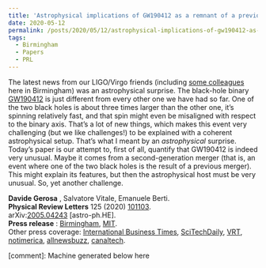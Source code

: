 ```yaml
---
title: 'Astrophysical implications of GW190412 as a remnant of a previous black-hole merger'
date: 2020-05-12
permalink: /posts/2020/05/12/astrophysical-implications-of-gw190412-as-a-remnant-of-a-previous-black-hole-merger
tags:
  - Birmingham
  - Papers
  - PRL
---
```


The latest news from our LIGO/Virgo friends (including [some colleagues](<http://www.sr.bham.ac.uk/gwgroup/people.php>) here in Birmingham) was an astrophysical surprise. The black-hole binary [GW190412](<https://arxiv.org/abs/2004.08342>) is just different from every other one we have had so far. One of the two black holes is about three times larger than the other one, it’s spinning relatively fast, and that spin might even be misaligned with respect to the binary axis. That’s a lot of new things, which makes this event very challenging (but we like challenges!) to be explained with a coherent astrophysical setup. That’s what I meant by an  _astrophysical_ surprise. Today’s paper is our attempt to, first of all, quantify that GW190412 is indeed very unusual. Maybe it comes from a second-generation merger (that is, an event where one of the two black holes is the result of a previous merger). This might explain its features, but then the astrophysical host must be very unusual. So, yet another challenge.

**Davide Gerosa** , Salvatore Vitale, Emanuele Berti.  
**Physical Review Letters** 125 (2020) [101103](<https://journals.aps.org/prl/abstract/10.1103/PhysRevLett.125.101103>).  
arXiv:[](<https://arxiv.org/abs/2005.04243>)[2005.04243](<https://arxiv.org/abs/2005.04243>) [astro-ph.HE].  
**Press release** : [Birmingham](<https://www.birmingham.ac.uk/news/latest/2020/09/where-do-black-hole-parents-meet.aspx>), [MIT](<https://news.mit.edu/2020/black-hole-merger-origin-0902>).  
Other press coverage: [International Business Times](<https://www.ibtimes.com/david-goliath-merger-astronomers-delve-origins-uneven-black-hole-merger-3040021>), [SciTechDaily](<https://scitechdaily.com/lopsided-black-hole-merger-with-an-oddball-origin-story/>), [VRT](<https://www.vrt.be/vrtnws/nl/2020/09/07/samensmelting-erg-ongelijke-zwarte-gaten-een-apart-verhaal-voor/>), [notimerica](<https://www.notimerica.com/ciencia-tecnologia/noticia-insolita-fusion-jerarquica-agujeros-negros-20200903110712.html>), [allnewsbuzz](<https://www.allnewsbuzz.com/an-unexpected-original-story-for-black-hole-mergers/>), [canaltech](<https://canaltech.com.br/espaco/dois-buracos-negros-se-chocaram-e-resultaram-na-fusao-mais-massiva-ja-descoberta-170965/>).

[comment]: Machine generated below here
